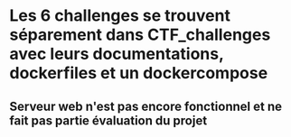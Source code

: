 
# Les 6 challenges se trouvent séparement dans CTF_challenges avec leurs documentations, dockerfiles et un dockercompose  
## Serveur web n'est pas encore fonctionnel et ne fait pas partie évaluation du projet 
